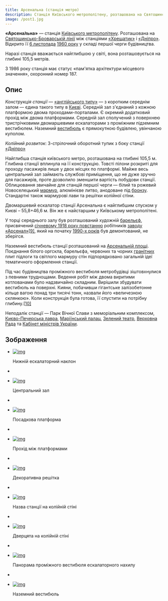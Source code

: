 ```yaml
---
title: Арсенальна (станція метро)
description: Станція Київського метрополітену, розташована на Святошинсько-Броварській лінії між станціями «Хрещатик» і «Дніпро».
image: /post1.jpg
---
```


**«Арсена́льна»** — станція [Київського метрополітену](https://uk.wikipedia.org/wiki/Київський_метрополітен). Розташована на [Святошинсько-Броварській лінії](https://uk.wikipedia.org/wiki/Святошинсько-Броварська_лінія) між станціями [«Хрещатик»](https://uk.wikipedia.org/wiki/Хрещатик_(станція_метро)) і [«Дніпро»](https://uk.wikipedia.org/wiki/Дніпро_(станція_метро)). Відкрито її [6 листопада](https://uk.wikipedia.org/wiki/6_листопада) [1960 року](https://uk.wikipedia.org/wiki/1960) у складі першої черги будівництва.

Наразі станція вважається найглибшою у світі, вона розташовується на глибині 105,5 метрів.

З 1986 року станція має статус «пам'ятка архітектури місцевого значення», охоронний номер 187.

## Опис

*Конструкція станції* — [«англійського типу»](https://uk.wikipedia.org/wiki/Пілонна_станція#Двосклепінна_станція) — з коротким середнім залом — єдина такого типу в [Києві](https://uk.wikipedia.org/wiki/Київ). Середній зал з'єднаний з кожною платформою двома проходами-порталами. Є окремий додатковий прохід між двома платформами. Середній зал сполучений з поверхнею тристрічковими двомаршевими ескалаторами з проміжним підземним вестибюлем. Наземний [вестибюль](https://uk.wikipedia.org/wiki/Вестибюль) є прямокутною будівлею, увінчаною куполом.

*Колійний розвиток*: 3-стрілочний оборотний тупик з боку станції [«Дніпро»](https://uk.wikipedia.org/wiki/Дніпро_(станція_метро))

Найглибша станція київського метро, розташована на глибині 105,5 м. Глибина станції вплинула на її конструкцію. Товсті пілони розкриті для проходу пасажирів лише у двох місцях по платформі. Майже весь центральний зал займають службові приміщення, що не дуже зручно для пасажирів, проте дозволило зменшити вартість побудови станції. Облицювання звичайне для станцій першої черги — білий та рожевий Новоселецький [мармур](https://uk.wikipedia.org/wiki/Мармур), алюмінієве литво, анодоване під [бронзу](https://uk.wikipedia.org/wiki/Бронза). Стандартні також мармурові лави та решітки колійної стіни.

Двомаршевий ескалатор станції Арсенальна є найглибшим спуском у Києві – 55,8+46,6 м. Він же є найстаршим у Київському метрополітені.

У торці середнього залу був розташований художній [барельєф](https://uk.wikipedia.org/wiki/Барельєф), присвячений [січневому 1918 року повстанню](https://uk.wikipedia.org/wiki/Січневе_повстання_1918) робітників [заводу «Арсенал»](https://uk.wikipedia.org/wiki/Арсенал_(завод))[[9\]](https://uk.wikipedia.org/wiki/Арсенальна_(станція_метро)#cite_note-9), який на початку [1990-х років](https://uk.wikipedia.org/wiki/1990-ті) був демонтований, не зберігся.

Наземний вестибюль станції розташований на [Арсенальній площі](https://uk.wikipedia.org/wiki/Арсенальна_площа). Поєднання білого оргскла, барельєфа, червоних та чорних [гранітних](https://uk.wikipedia.org/wiki/Граніт) плит підлоги та світлого мармуру стін підпорядковано загальній ідеї тематичного оформлення станції.

Під час будівництва проміжного вестибюля метробудівці зіштовхнулися з певними труднощами. Ведення робіт між двома виритими котлованами було надзвичайно складним. Вирішили збудувати вестибюль на поверхні. Кияни, побачивши гігантське залізобетонне кільце вагою понад три тисячі тонн, назвали його «величезною склянкою». Коли конструкція була готова, її спустити на потрібну глибину.[[10\]](https://uk.wikipedia.org/wiki/Арсенальна_(станція_метро)#cite_note-10)

Неподалік станції — Парк Вічної Слави з меморіальним комплексом, [Києво-Печерська лавра](https://uk.wikipedia.org/wiki/Києво-Печерська_лавра), [Маріїнський палац](https://uk.wikipedia.org/wiki/Маріїнський_палац), [Зелений театр](https://uk.wikipedia.org/wiki/Зелений_театр_(Київ)), [Верховна Рада](https://uk.wikipedia.org/wiki/ВРУ) та [Кабінет міністрів України](https://uk.wikipedia.org/wiki/КМУ).

## Зображення

- [![img](https://upload.wikimedia.org/wikipedia/commons/thumb/f/f1/Arsenalna_metro_station_Kiev_2010_02.jpg/180px-Arsenalna_metro_station_Kiev_2010_02.jpg)](https://uk.wikipedia.org/wiki/Файл:Arsenalna_metro_station_Kiev_2010_02.jpg)

  Нижній ескалаторний наклон

-  

- [![img](https://upload.wikimedia.org/wikipedia/commons/thumb/2/27/Arsenalna_metro_station_Kiev_2010_03.jpg/180px-Arsenalna_metro_station_Kiev_2010_03.jpg)](https://uk.wikipedia.org/wiki/Файл:Arsenalna_metro_station_Kiev_2010_03.jpg)

  Центральний зал

-  

- [![img](https://upload.wikimedia.org/wikipedia/commons/thumb/f/ff/Arsenalna_metro_station_Kiev_2010_04.jpg/180px-Arsenalna_metro_station_Kiev_2010_04.jpg)](https://uk.wikipedia.org/wiki/Файл:Arsenalna_metro_station_Kiev_2010_04.jpg)

  Посадкова платформа

-  

- [![img](https://upload.wikimedia.org/wikipedia/commons/thumb/e/ec/Arsenalna_metro_station_Kiev_2010_05.jpg/180px-Arsenalna_metro_station_Kiev_2010_05.jpg)](https://uk.wikipedia.org/wiki/Файл:Arsenalna_metro_station_Kiev_2010_05.jpg)

  Прохід між платформами

-  

- [![img](https://upload.wikimedia.org/wikipedia/commons/thumb/5/57/Arsenalna_metro_station_Kiev_2010_06.jpg/170px-Arsenalna_metro_station_Kiev_2010_06.jpg)](https://uk.wikipedia.org/wiki/Файл:Arsenalna_metro_station_Kiev_2010_06.jpg)

  Декоративна решітка

-  

- [![img](https://upload.wikimedia.org/wikipedia/commons/thumb/4/49/Arsenalna_metro_station_Kiev_2010_07.jpg/180px-Arsenalna_metro_station_Kiev_2010_07.jpg)](https://uk.wikipedia.org/wiki/Файл:Arsenalna_metro_station_Kiev_2010_07.jpg)

  Назва станції на колійній стіні

-  

- [![img](https://upload.wikimedia.org/wikipedia/commons/thumb/2/22/Arsenalna_metro_station_Kiev_2010_08.jpg/71px-Arsenalna_metro_station_Kiev_2010_08.jpg)](https://uk.wikipedia.org/wiki/Файл:Arsenalna_metro_station_Kiev_2010_08.jpg)

  Дверцята на колійній стіні

-  

- [![img](https://upload.wikimedia.org/wikipedia/commons/thumb/2/21/Arsenalna_metro_station_Kiev_2010_pano.jpg/180px-Arsenalna_metro_station_Kiev_2010_pano.jpg)](https://uk.wikipedia.org/wiki/Файл:Arsenalna_metro_station_Kiev_2010_pano.jpg)

  Панорама проміжного вестибюля ескалаторного нахилу

-  

- [![img](https://upload.wikimedia.org/wikipedia/commons/thumb/5/5d/Arsenalnaya_vestibule_2007.jpg/160px-Arsenalnaya_vestibule_2007.jpg)](https://uk.wikipedia.org/wiki/Файл:Arsenalnaya_vestibule_2007.jpg)

  Наземний вестибюль